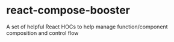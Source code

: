 # react-compose-booster
A set of helpful React HOCs to help manage function/component composition and control flow
